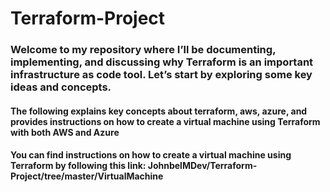 # Terraform-Project

<h3> Welcome to my repository where I’ll be documenting, implementing, and discussing why Terraform is an important infrastructure as code tool. Let’s start by exploring some key ideas and concepts.</h3>

<h4>The following explains key concepts about terraform, aws, azure, and provides instructions on how to create a virtual machine using Terraform with both AWS and Azure </h4>
<h4>You can find instructions on how to create a virtual machine using Terraform by following this link: JohnbelMDev/Terraform-Project/tree/master/VirtualMachine <h4>
